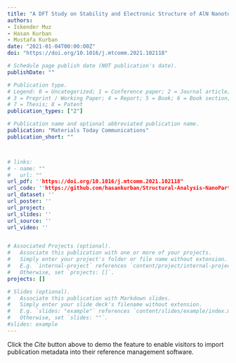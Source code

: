 ```yaml
---
title: "A DFT Study on Stability and Electronic Structure of AlN Nanotubes "
authors:
- Iskender Muz
- Hasan Kurban
- Mustafa Kurban
date: "2021-01-04T00:00:00Z"
doi: "https://doi.org/10.1016/j.mtcomm.2021.102118"

# Schedule page publish date (NOT publication's date).
publishDate: ""

# Publication type.
# Legend: 0 = Uncategorized; 1 = Conference paper; 2 = Journal article;
# 3 = Preprint / Working Paper; 4 = Report; 5 = Book; 6 = Book section;
# 7 = Thesis; 8 = Patent
publication_types: ["2"]

# Publication name and optional abbreviated publication name.
publication: "Materials Today Communications"
publication_short: ""



# links:
# - name: ""
#   url: ""
url_pdf: ''https://doi.org/10.1016/j.mtcomm.2021.102118"
url_code: ''https://github.com/hasankurban/Structural-Analysis-NanoParticles"
url_dataset: ''
url_poster: ''
url_project: 
url_slides: ''
url_source: ''
url_video: ''


# Associated Projects (optional).
#   Associate this publication with one or more of your projects.
#   Simply enter your project's folder or file name without extension.
#   E.g. `internal-project` references `content/project/internal-project/index.md`.
#   Otherwise, set `projects: []`.
projects: []

# Slides (optional).
#   Associate this publication with Markdown slides.
#   Simply enter your slide deck's filename without extension.
#   E.g. `slides: "example"` references `content/slides/example/index.md`.
#   Otherwise, set `slides: ""`.
#slides: example
---
```



Click the *Cite* button above to demo the feature to enable visitors to import publication metadata into their reference management software.




